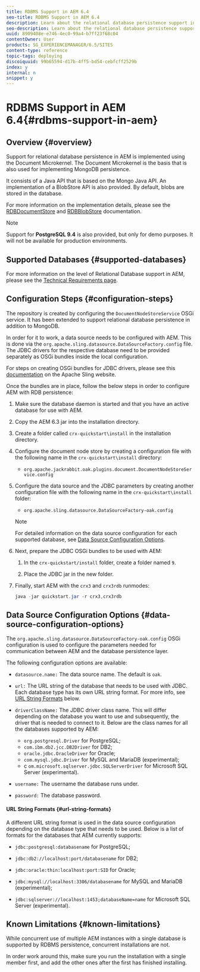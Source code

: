 ```yaml
---
title: RDBMS Support in AEM 6.4
seo-title: RDBMS Support in AEM 6.4
description: Learn about the relational database persistence support in AEM 6.4 and the available configuration options.
seo-description: Learn about the relational database persistence support in AEM 6.4 and the available configuration options.
uuid: 8909408e-e746-4ec0-99a4-b7ff23f68c04
contentOwner: User
products: SG_EXPERIENCEMANAGER/6.5/SITES
content-type: reference
topic-tags: deploying
discoiquuid: 99b65594-d17b-4ff5-bd54-cebfcff2529b
index: y
internal: n
snippet: y
---
```


# RDBMS Support in AEM 6.4{#rdbms-support-in-aem}

## Overview {#overview}

Support for relational database persistence in AEM is implemented using the Document Microkernel. The Document Microkernel is the basis that is also used for implementing MongoDB persistence.

It consists of a Java API that is based on the Mongo Java API. An implementation of a BlobStore API is also provided. By default, blobs are stored in the database.

For more information on the implementation details, please see the [RDBDocumentStore](http://jackrabbit.apache.org/oak/docs/apidocs/org/apache/jackrabbit/oak/plugins/document/rdb/RDBDocumentStore.html) and [RDBBlobStore](http://jackrabbit.apache.org/oak/docs/apidocs/org/apache/jackrabbit/oak/plugins/document/rdb/RDBBlobStore.html) documentation.

>[!NOTE]
>
>Support for **PostgreSQL 9.4** is also provided, but only for demo purposes. It will not be available for production environments.

## Supported Databases {#supported-databases}

For more information on the level of Relational Database support in AEM, please see the [Technical Requirements page](../../../sites/deploying/using/technical-requirements.md).

## Configuration Steps {#configuration-steps}

The repository is created by configuring the `DocumentNodeStoreService` OSGi service. It has been extended to support relational database persistence in addition to MongoDB.

In order for it to work, a data source needs to be configured with AEM. This is done via the `org.apache.sling.datasource.DataSourceFactory.config` file. The JDBC drivers for the respective database need to be provided separately as OSGi bundles inside the local configuration.

For steps on creating OSGi bundles for JDBC drivers, please see this [documentation](https://sling.apache.org/documentation/bundles/datasource-providers.html#convert-driver-jars-to-bundle) on the Apache Sling website.

Once the bundles are in place, follow the below steps in order to configure AEM with RDB persistence:

1. Make sure the database daemon is started and that you have an active database for use with AEM. 
1. Copy the AEM 6.3 jar into the installation directory.
1. Create a folder called `crx-quickstart\install` in the installation directory.
1. Configure the document node store by creating a configuration file with the following name in the `crx-quickstart\install` directory:

    * `org.apache.jackrabbit.oak.plugins.document.DocumentNodeStoreService.config`

1. Configure the data source and the JDBC parameters by creating another configuration file with the following name in the `crx-quickstart\install` folder:

    * `org.apache.sling.datasource.DataSourceFactory-oak.config`

   >[!NOTE]
   >
   >For detailed information on the data source configuration for each supported database, see [Data Source Configuration Options](../../../sites/deploying/using/rdbms-support-in-aem.md#data-source-configuration-options).

1. Next, prepare the JDBC OSGi bundles to be used with AEM:

    1. In the `crx-quickstart/install` folder, create a folder named `9`.
    
    1. Place the JDBC jar in the new folder.

1. Finally, start AEM with the `crx3` and `crx3rdb` runmodes:

   ```java
   java -jar quickstart.jar -r crx3,crx3rdb
   ```

## Data Source Configuration Options {#data-source-configuration-options}

The `org.apache.sling.datasource.DataSourceFactory-oak.config` OSGi configuration is used to configure the parameters needed for communication between AEM and the database persistence layer.

The following configuration options are available:

* `datasource.name:` The data source name. The default is `oak`.

* `url:` The URL string of the database that needs to be used with JDBC. Each database type has its own URL string format. For more info, see [URL String Formats](../../../sites/deploying/using/rdbms-support-in-aem.md#url-string-formats) below.  

* `driverClassName:` The JDBC driver class name. This will differ depending on the database you want to use and subsequently, the driver that is needed to connect to it. Below are the class names for all the databases supported by AEM:

    * `org.postgresql.Driver` for PostgreSQL;
    * `com.ibm.db2.jcc.DB2Driver` for DB2;
    * `oracle.jdbc.OracleDriver` for Oracle;
    * `com.mysql.jdbc.Driver` for MySQL and MariaDB (experimental);
    * c `om.microsoft.sqlserver.jdbc.SQLServerDriver` for Microsoft SQL Server (experimental).

* `username:` The username the database runs under.  

* `password:` The database password.

#### URL String Formats {#url-string-formats}

A different URL string format is used in the data source configuration depending on the database type that needs to be used. Below is a list of formats for the databases that AEM currently supports:

* `jdbc:postgresql:databasename` for PostgreSQL;  

* `jdbc:db2://localhost:port/databasename` for DB2;
* `jdbc:oracle:thin:localhost:port:SID` for Oracle;
* `jdbc:mysql://localhost:3306/databasename` for MySQL and MariaDB (experimental);  

* `jdbc:sqlserver://localhost:1453;databaseName=name` for Microsoft SQL Server (experimental).

## Known Limitations {#known-limitations}

While concurrent use of multiple AEM instances with a single database is supported by RDBMS persistence, concurrent installations are not.

In order work around this, make sure you run the installation with a single member first, and add the other ones after the first has finished installing.

